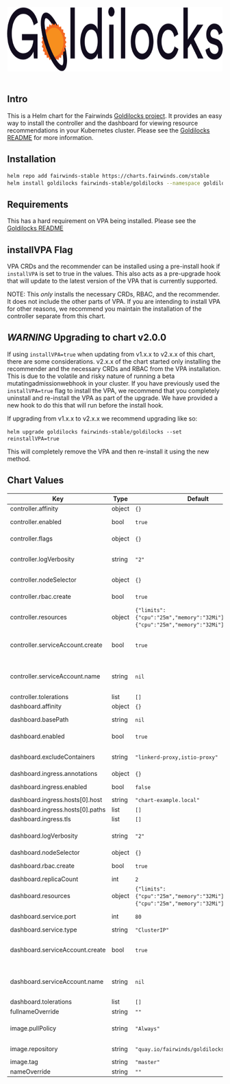 <div align="center">
<a href="https://github.com/FairwindsOps/goldilocks"><img src="logo.svg" height="150" alt="Goldilocks" style="padding-bottom: 20px" /></a>
<br>
</div>

## Intro

This is a Helm chart for the Fairwinds [Goldilocks project](https://github.com/FairwindsOps/goldilocks). It provides an easy way to install the controller and the dashboard for viewing resource recommendations in your Kubernetes cluster. Please see the [Goldilocks README](https://github.com/FairwindsOps/goldilocks) for more information.

## Installation
```bash
helm repo add fairwinds-stable https://charts.fairwinds.com/stable
helm install goldilocks fairwinds-stable/goldilocks --namespace goldilocks
```

## Requirements

This has a hard requirement on VPA being installed. Please see the [Goldilocks README](https://github.com/FairwindsOps/goldilocks)

## installVPA Flag

VPA CRDs and the recommender can be installed using a pre-install hook if `installVPA` is set to true in the values. This also acts as a pre-upgrade hook that will update to the latest version of the VPA that is currently supported.

NOTE: This *only* installs the necessary CRDs, RBAC, and the recommender. It does not include the other parts of VPA. If you are intending to install VPA for other reasons, we recommend you maintain the installation of the controller separate from this chart.

## *WARNING* Upgrading to chart v2.0.0

If using `installVPA=true` when updating from v1.x.x to v2.x.x of this chart, there are some considerations. v2.x.x of the chart started only installing the recommender and the necessary CRDs and RBAC from the VPA installation. This is due to the volatile and risky nature of running a beta mutatingadmissionwebhook in your cluster. If you have previously used the `installVPA=true` flag to install the VPA, we recommend that you completely uninstall and re-install the VPA as part of the upgrade. We have provided a new hook to do this that will run before the install hook.

If upgrading from v1.x.x to v2.x.x we recommend upgrading like so:

```
helm upgrade goldilocks fairwinds-stable/goldilocks --set reinstallVPA=true
```

This will completely remove the VPA and then re-install it using the new method.

## Chart Values

| Key | Type | Default | Description |
|-----|------|---------|-------------|
| controller.affinity | object | `{}` | Affinity for the controller pods |
| controller.enabled | bool | `true` | Whether or not to install the controller deployment |
| controller.flags | object | `{}` | A map of additional flags to pass to the controller |
| controller.logVerbosity | string | `"2"` | Controller log verbosity. Can be set from 1-10 with 10 being extremely verbose |
| controller.nodeSelector | object | `{}` | Node selector for the controller pod |
| controller.rbac.create | bool | `true` | If set to true, rbac resources will be created for the controller |
| controller.resources | object | `{"limits":{"cpu":"25m","memory":"32Mi"},"requests":{"cpu":"25m","memory":"32Mi"}}` | The resources block for the controller pods |
| controller.serviceAccount.create | bool | `true` | If true, a service account will be created for the controller. If set to false, you must set `controller.serviceAccount.name` |
| controller.serviceAccount.name | string | `nil` | The name of an existing service account to use for the controller. Combined with `controller.serviceAccount.create` |
| controller.tolerations | list | `[]` | Tolerations for the controller pod |
| dashboard.affinity | object | `{}` |  |
| dashboard.basePath | string | `nil` | Sets the web app's basePath/base href |
| dashboard.enabled | bool | `true` | If true, the dashboard component will be installed |
| dashboard.excludeContainers | string | `"linkerd-proxy,istio-proxy"` | Container names to exclude from displaying in the Goldilocks dashboard |
| dashboard.ingress.annotations | object | `{}` |  |
| dashboard.ingress.enabled | bool | `false` | Enables an ingress object for the dashboard. |
| dashboard.ingress.hosts[0].host | string | `"chart-example.local"` |  |
| dashboard.ingress.hosts[0].paths | list | `[]` |  |
| dashboard.ingress.tls | list | `[]` |  |
| dashboard.logVerbosity | string | `"2"` | Dashboard log verbosity. Can be set from 1-10 with 10 being extremely verbose |
| dashboard.nodeSelector | object | `{}` |  |
| dashboard.rbac.create | bool | `true` | If set to true, rbac resources will be created for the dashboard |
| dashboard.replicaCount | int | `2` | Number of dashboard pods to run |
| dashboard.resources | object | `{"limits":{"cpu":"25m","memory":"32Mi"},"requests":{"cpu":"25m","memory":"32Mi"}}` | A resources block for the dashboard. |
| dashboard.service.port | int | `80` | The port to run the dashboard service on |
| dashboard.service.type | string | `"ClusterIP"` | The type of the dashboard service |
| dashboard.serviceAccount.create | bool | `true` | If true, a service account will be created for the dashboard. If set to false, you must set `dashboard.serviceAccount.name` |
| dashboard.serviceAccount.name | string | `nil` | The name of an existing service account to use for the controller. Combined with `dashboard.serviceAccount.create` |
| dashboard.tolerations | list | `[]` |  |
| fullnameOverride | string | `""` |  |
| image.pullPolicy | string | `"Always"` | imagePullPolicy - Highly recommended to leave this as `Always` |
| image.repository | string | `"quay.io/fairwinds/goldilocks"` | Repository for the goldilocks image |
| image.tag | string | `"master"` | The goldilocks image tag to use |
| nameOverride | string | `""` |  |
